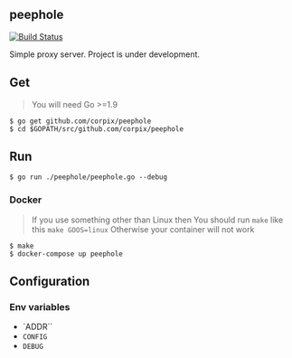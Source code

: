 peephole
---------

[![Build Status](https://travis-ci.org/corpix/peephole.svg?branch=master)](https://travis-ci.org/corpix/peephole)

Simple proxy server. Project is under development.

## Get

> You will need Go >=1.9
``` console
$ go get github.com/corpix/peephole
$ cd $GOPATH/src/github.com/corpix/peephole
```

## Run

``` console
$ go run ./peephole/peephole.go --debug
```

### Docker

> If you use something other than Linux then
> You should run `make` like this `make GOOS=linux`
> Otherwise your container will not work

``` console
$ make
$ docker-compose up peephole
```

## Configuration

### Env variables

- `ADDR``
- `CONFIG`
- `DEBUG`
